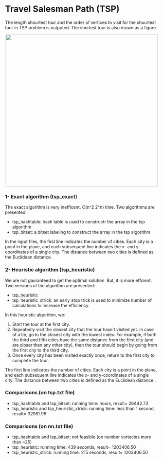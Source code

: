# Travel Salesman Path (TSP) 
The length shourtest tour and the order of vertices to visit for the shourtest tour in TSP problem is outputed. The shortest tour is also drawn as a figure.

<p align="center">
<img  align="center" src="https://github.com/saniaki/Sequential_PINN/blob/main/README_Images/Figure_03.png" width="500"/>

### 1- Exact algorithm (tsp_exact)
The exact algorithm is very inefficent, O(n^2 2^n) time. Two algorithms are presented:
* tsp_hashtable: hash table is used to constructr the array in the tsp algorithm
* tsp_bitset: a bitset labeling to construct the array in the tsp algorithm  

In the input files, the first line indicates the number of cities. Each city is a point in the plane, and each subsequent line indicates the x- and y-coordinates of a single city. The distance between two cities is defined as the Euclidean distance.


### 2- Heuristic algorithm (tsp_heuristic)
We are not gauranteed to get the optimal solution. But, it is more effcient. Two versions of the algorithm are presented:
* tsp_heuristic
* tsp_heuristic_xtrick: an early_stop trick is used to minimize number of calculations to increase the efficiency. 

In this heuristic algorithm, we:
1.	Start the tour at the first city.
2.	Repeatedly visit the closest city that the tour hasn't visited yet. In case of a tie, go to the closest city with the lowest index. For example, if both the third and fifth cities have the same distance from the first city (and are closer than any other city), then the tour should begin by going from the first city to the third city.
3.	Once every city has been visited exactly once, return to the first city to complete the tour.


The first line indicates the number of cities. Each city is a point in the plane, and each subsequent line indicates the x- and y-coordinates of a single city. The distance between two cities is defined as the Euclidean distance .

### Comparisons (on tsp.txt file)
* tsp_hashtable and tsp_bitset: running time: hours, result= 26442.73
* tsp_heuristic and tsp_heuristic_xtrick: running time: less than 1 second, result= 32981.96

### Comparisons (on nn.txt file)
* tsp_hashtable and tsp_bitset: not feasible (on number vortecies more than ~25)
* tsp_heuristic: running time: 439 seconds, result= 1203406.50
* tsp_heuristic_xtrick: running time: 215 seconds, result= 1203406.50

